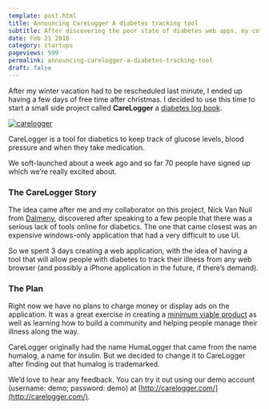 ```yaml
---
template: post.html
title: Announcing CareLogger A diabetes tracking tool
subtitle: After discovering the poor state of diabetes web apps, my cofounder and I built a logbook for diabetics to track their health online.
date: Feb 21 2010
category: startups
pageviews: 599
permalink: announcing-carelogger-a-diabetes-tracking-tool
draft: false
---
```


After my winter vacation had to be rescheduled last minute, I ended up having a few days of free time after christmas. I decided to use this time to start a small side project called **CareLogger** a [diabetes log book](http://carelogger.com).

[![carelogger](http://dmix.ca/wp-content/uploads/2010/01/carelogger.png "carelogger")  
](http://carelogger.com)

CareLogger is a tool for diabetics to keep track of glucose levels, blood pressure and when they take medication.

We soft-launched about a week ago and so far 70 people have signed up which we’re really excited about.

### The CareLogger Story

The idea came after me and my collaborator on this project, Nick Van Nuil from [Dalmeny](http://dalmenyonline.com), discovered after speaking to a few people that there was a serious lack of tools online for diabetics. The one that came closest was an expensive windows-only application that had a very difficult to use UI.

So we spent 3 days creating a web application, with the idea of having a tool that will allow people with diabetes to track their illness from any web browser (and possibly a iPhone application in the future, if there’s demand).

### The Plan

Right now we have no plans to charge money or display ads on the application. It was a great exercise in creating a [minimum viable product](http://en.wikipedia.org/wiki/Minimum_viable_product) as well as learning how to build a community and helping people manage their illness along the way.

CareLogger originally had the name HumaLogger that came from the name humalog, a name for insulin. But we decided to change it to CareLogger after finding out that humalog is trademarked.

We’d love to hear any feedback. You can try it out using our demo account (username: demo; password: demo) at [http://carelogger.com/](http://carelogger.com/).

